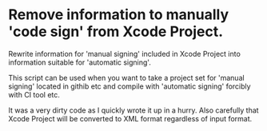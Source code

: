 # Remove information to manually 'code sign' from Xcode Project.

Rewrite information for 'manual signing' included in Xcode Project into information suitable for 'automatic signing'.

This script can be used when you want to take a project set for 'manual signing' located in githib etc and compile with 'automatic signing' forcibly with CI tool etc.

It was a very dirty code as I quickly wrote it up in a hurry.
Also carefully that Xcode Project will be converted to XML format regardless of input format.
